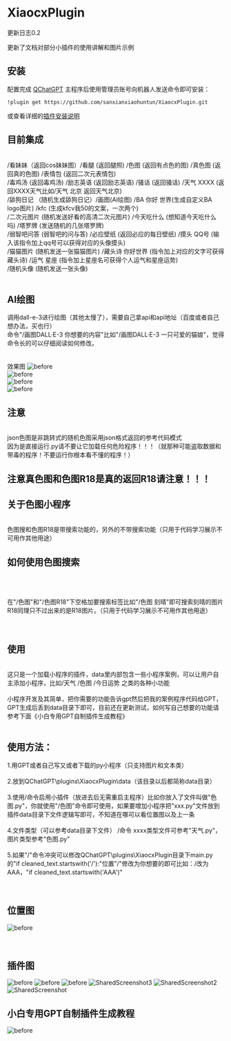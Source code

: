 # XiaocxPlugin

更新日志0.2

更新了文档对部分小插件的使用讲解和图片示例

## 安装
配置完成 [QChatGPT](https://github.com/RockChinQ/QChatGPT) 主程序后使用管理员账号向机器人发送命令即可安装：<br />

```
!plugin get https://github.com/sanxianxiaohuntun/XiaocxPlugin.git
```
或查看详细的[插件安装说明](https://github.com/RockChinQ/QChatGPT/wiki/5-%E6%8F%92%E4%BB%B6%E4%BD%BF%E7%94%A8)
## 目前集成<br />
&nbsp;<br />
/看妹妹（返回cos妹妹图）/看腿 (返回腿照) /色图 (返回有点色的图) /真色图 (返回真的色图) /表情包 (返回二次元表情包) <br />
/毒鸡汤 (返回毒鸡汤) /励志英语 (返回励志英语) /骚话 (返回骚话) /天气 XXXX (返回XXXX天气比如/天气 北京 返回天气北京)<br />
/舔狗日记 （随机生成舔狗日记）/画图(AI绘图) /BA 你好 世界(生成自定义BA logo图片) /kfc (生成kfcv我50的文案，一次两个) <br />
/二次元图片 (随机发送好看的高清二次元图片) /今天吃什么 (想知道今天吃什么吗) /塔罗牌 (发送随机的几张塔罗牌) <br />
/弱智吧问答 (弱智吧的问与答) /必应壁纸 (返回必应的每日壁纸) /摸头 QQ号 (输入该指令加上qq号可以获得对应的头像摸头) <br />
/猫猫图片 (随机发送一张猫猫图片) /藏头诗 你好世界 (指令加上对应的文字可获得藏头诗) /运气 星座 (指令加上星座名可获得个人运气和星座运势) <br />
/随机头像 (随机发送一张头像)
&nbsp;<br />
<br />
## AI绘图<br />
调用dall-e-3进行绘图（其他太慢了），需要自己拿api和api地址（百度或者自己想办法，买也行）<br />
命令"/画图DALL·E-3 你想要的内容"比如"/画图DALL·E-3 一只可爱的猫娘"，觉得命令长的可以仔细阅读如何修改。<br />
&nbsp;<br />
&nbsp;<br />
效果图
![before](https://raw.githubusercontent.com/sanxianxiaohuntun/wodecuntu12/refs/heads/main/%E7%BB%98%E5%9B%BE%E6%8F%92%E4%BB%B6.png)<br />
![before](https://raw.githubusercontent.com/sanxianxiaohuntun/wodecuntu12/refs/heads/main/%E7%BB%98%E5%9B%BE%E6%8F%92%E4%BB%B62.png)<br />
![before](https://raw.githubusercontent.com/sanxianxiaohuntun/wodecuntu12/refs/heads/main/%E7%BB%98%E5%9B%BE1.png)<br />
![before](https://raw.githubusercontent.com/sanxianxiaohuntun/wodecuntu12/refs/heads/main/%E7%BB%98%E5%9B%BE.png)<br />
 


## 注意<br />
&nbsp;<br />
json色图是非跳转式的随机色图采用json格式返回的参考代码模式
&nbsp;<br />
因为是直接运行.py请不要让它加载任何危险程序！！！（就那种可能盗取数据和带毒的程序！不要运行你根本看不懂的程序！）
&nbsp;<br />

## 注意真色图和色图R18是真的返回R18请注意！！！

## 关于色图小程序<br />
&nbsp;<br />
色图搜和色图R18是带搜索功能的，另外的不带搜索功能（只用于代码学习展示不可用作其他用途）
&nbsp;<br />
## 如何使用色图搜索<br />
&nbsp;<br />
&nbsp;<br />
&nbsp;<br />
在"/色图"和"/色图R18"下空格加要搜索标签比如"/色图 刻晴"即可搜索刻晴的图片R18同理只不过出来的是R18图片。（只用于代码学习展示不可用作其他用途）
&nbsp;<br />
&nbsp;<br />
&nbsp;<br />
## 使用

&nbsp;<br />
这只是一个加载小程序的插件，data里内部包含一些小程序案例，可以让用户自主添加小程序，比如/天气 /色图 /今日运势 之类的各种小功能<br />
&nbsp;<br />
小程序开发及其简单，把你需要的功能告诉gpt然后把我的案例程序代码给GPT，GPT生成后丢到data目录下即可，目前还在更新测试，如何写自己想要的功能请参考下面《小白专用GPT自制插件生成教程》<br />
&nbsp;<br />
## 使用方法：
1.用GPT或者自己写又或者下载的py小程序（只支持图片和文本类）<br />
&nbsp;<br />
2.放到QChatGPT\plugins\XiaocxPlugin\data（该目录以后都简称data目录）<br />
&nbsp;<br />
3.使用/命令启用小插件（放进去后无需重启主程序）比如你放入了文件叫做"色图.py"，你就使用"/色图"命令即可使用，如果要增加小程序把"xxx.py"文件放到插件data目录下文件逻辑写即可，不知道在哪可以看位置图以及上一条<br />
&nbsp;<br />
4.文件类型（可以参考data目录下文件） /命令 xxxx类型文件可参考"天气.py"，图片类型参考"色图.py"<br />
&nbsp;<br />
5.如果"/"命令冲突可以修改QChatGPT\plugins\XiaocxPlugin目录下main.py的"if cleaned_text.startswith('/'):"位置"/"修改为你想要的即可比如：/改为AAA，"if cleaned_text.startswith('AAA')"<br />
&nbsp;<br />
&nbsp;<br />
## 位置图
![before](https://raw.githubusercontent.com/sanxianxiaohuntun/wodecuntu12/refs/heads/main/%E4%BD%8D%E7%BD%AE.png)
&nbsp;<br />
&nbsp;<br />
&nbsp;<br />
## 插件图
![before](https://raw.githubusercontent.com/sanxianxiaohuntun/wodecuntu12/refs/heads/main/%E8%89%B2%E5%9B%BE.png)
![before](https://raw.githubusercontent.com/sanxianxiaohuntun/wodecuntu12/refs/heads/main/%E5%A4%A9%E6%B0%94.png)
![before](https://raw.githubusercontent.com/sanxianxiaohuntun/wodecuntu12/refs/heads/main/%E5%A4%9A%E4%B8%AA.png)
![SharedScreenshot3](https://github.com/user-attachments/assets/76d28092-253a-4e4d-8393-50b10d1f51cf)
![SharedScreenshot2](https://github.com/user-attachments/assets/4bfa4079-7d5d-406e-b02f-7363dfe908a8)
![SharedScreenshot](https://github.com/user-attachments/assets/94ebb7ee-55a3-4610-8be6-aee5c2bd3f63)


## 小白专用GPT自制插件生成教程

![before](https://raw.githubusercontent.com/sanxianxiaohuntun/wodecuntu12/refs/heads/main/%E6%95%99%E5%AD%A6.jpg)
